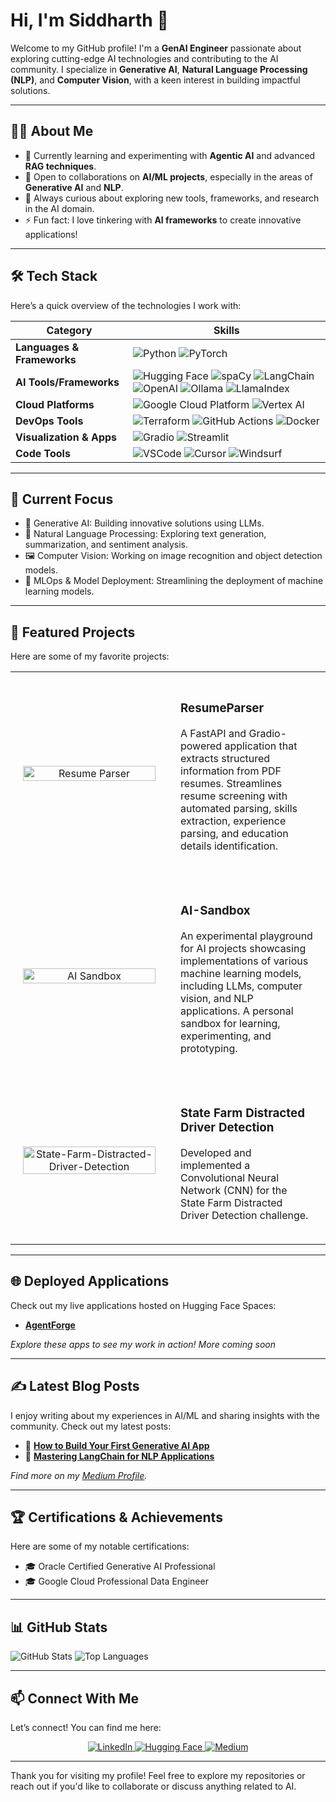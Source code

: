 # Hi, I'm Siddharth 👋 

Welcome to my GitHub profile! I'm a **GenAI Engineer** passionate about exploring cutting-edge AI technologies and contributing to the AI community. I specialize in **Generative AI**, **Natural Language Processing (NLP)**, and **Computer Vision**, with a keen interest in building impactful solutions.

---

## 👨‍💻 About Me

- 🌱 Currently learning and experimenting with **Agentic AI** and advanced **RAG techniques**.
- 🤝 Open to collaborations on **AI/ML projects**, especially in the areas of **Generative AI** and **NLP**.
- 🧠 Always curious about exploring new tools, frameworks, and research in the AI domain.
- ⚡ Fun fact: I love tinkering with **AI frameworks** to create innovative applications!

---

## 🛠️ Tech Stack

Here’s a quick overview of the technologies I work with:

| **Category**           | **Skills**                                                                                     |
|-------------------------|-----------------------------------------------------------------------------------------------|
| **Languages & Frameworks** | ![Python](https://img.shields.io/badge/Python-3776AB?style=for-the-badge&logo=python&logoColor=white) ![PyTorch](https://img.shields.io/badge/PyTorch-EE4C2C?style=for-the-badge&logo=pytorch&logoColor=white) |
| **AI Tools/Frameworks**       | ![Hugging Face](https://img.shields.io/badge/Hugging%20Face-FFD21E?style=for-the-badge&logo=huggingface&logoColor=black) ![spaCy](https://img.shields.io/badge/spaCy-09A3D5?style=for-the-badge&logo=spacy&logoColor=white) ![LangChain](https://img.shields.io/badge/LangChain-121D33?style=for-the-badge&logo=chainlink&logoColor=white) ![OpenAI](https://img.shields.io/badge/OpenAI-412991?style=for-the-badge&logo=openai&logoColor=white) ![Ollama](https://img.shields.io/badge/Ollama-FF6F00?style=for-the-badge&logoColor=white) ![LlamaIndex](https://img.shields.io/badge/LlamaIndex-11B981?style=for-the-badge&logoColor=white) |
| **Cloud Platforms**     | ![Google Cloud Platform](https://img.shields.io/badge/Google%20Cloud-4285F4?style=for-the-badge&logo=google-cloud&logoColor=white) ![Vertex AI](https://img.shields.io/badge/Vertex%20AI-34A853?style=for-the-badge&logoColor=white) |
| **DevOps Tools**        | ![Terraform](https://img.shields.io/badge/Terraform-623CE4?style=for-the-badge&logo=terraform&logoColor=white) ![GitHub Actions](https://img.shields.io/badge/GitHub%20Actions-2088FF?style=for-the-badge&logo=github-actions&logoColor=white) ![Docker](https://img.shields.io/badge/Docker-2496ED?style=for-the-badge&logo=docker&logoColor=white) |
| **Visualization & Apps**| ![Gradio](https://img.shields.io/badge/Gradio-FF7043?style=for-the-badge&logoColor=white) ![Streamlit](https://img.shields.io/badge/Streamlit-FF4B4B?style=for-the-badge&logoColor=white) |
| **Code Tools**          | ![VSCode](https://img.shields.io/badge/VSCode-007ACC?style=for-the-badge&logo=visual-studio-code&logoColor=white) ![Cursor](https://img.shields.io/badge/Cursor-333333?style=for-the-badge&logoColor=white) ![Windsurf](https://img.shields.io/badge/Windsurf-00A1E0?style=for-the-badge&logoColor=white) |

---

## 🎯 Current Focus

- 🤖 Generative AI: Building innovative solutions using LLMs.
- 📝 Natural Language Processing: Exploring text generation, summarization, and sentiment analysis.
- 🖼️ Computer Vision: Working on image recognition and object detection models.
- 🚀 MLOps & Model Deployment: Streamlining the deployment of machine learning models.

---

## 🌟 Featured Projects

Here are some of my favorite projects:

<table>
  <tr>
    <td width="50%" align="center" style="padding: 20px;">
      <a href="https://github.com/SID-SURANGE/ResumeParser">
        <img width="100%" src="https://github-readme-stats.vercel.app/api/pin/?username=SID-SURANGE&repo=ResumeParser&theme=dark" alt="Resume Parser">
      </a>
    </td>
    <td width="50%" style="padding: 20px;">
      <h3>ResumeParser</h3>
      <p>A FastAPI and Gradio-powered application that extracts structured information from PDF resumes. Streamlines resume screening with automated parsing, skills extraction, experience parsing, and education details identification.</p>
    </td>
  </tr>
  <tr>
    <td width="50%" align="center" style="padding: 20px;">
      <a href="https://github.com/SID-SURANGE/AI-Sandbox">
        <img width="100%" src="https://github-readme-stats.vercel.app/api/pin/?username=SID-SURANGE&repo=AI-Sandbox&theme=dark" alt="AI Sandbox">
      </a>
    </td>
    <td width="50%" style="padding: 20px;">
      <h3>AI-Sandbox</h3>
      <p>An experimental playground for AI projects showcasing implementations of various machine learning models, including LLMs, computer vision, and NLP applications. A personal sandbox for learning, experimenting, and prototyping.</p>
    </td>
  </tr>
  <tr>
    <td width="50%" align="center" style="padding: 20px;">
      <a href="https://github.com/SID-SURANGE/State-Farm-Distracted-Driver-Detection">
        <img width="100%" src="https://github-readme-stats.vercel.app/api/pin/?username=SID-SURANGE&repo=State-Farm-Distracted-Driver-Detection&theme=dark" alt="State-Farm-Distracted-Driver-Detection">
      </a>
    </td>
    <td width="50%" style="padding: 20px;">
      <h3>State Farm Distracted Driver Detection</h3>
      <p>Developed and implemented a Convolutional Neural Network (CNN) for the State Farm Distracted Driver Detection challenge.</p>
    </td>
  </tr>
</table>

---

## 🌐 Deployed Applications

Check out my live applications hosted on Hugging Face Spaces:

- **[AgentForge](https://huggingface.co/spaces/SIDS92/AgentForge)**  

*Explore these apps to see my work in action! More coming soon*

---

## ✍️ Latest Blog Posts

I enjoy writing about my experiences in AI/ML and sharing insights with the community. Check out my latest posts:

- 📝 **[How to Build Your First Generative AI App](https://medium.com/@ssurange.dev/whats-new-with-openai-s-gpt-4o-mini-97a79e6047c3)**
- 📝 **[Mastering LangChain for NLP Applications](https://medium.com/@ssurange.dev/deciphering-the-power-of-vision-language-vision-language-models-b873e06daae5)**

*Find more on my [Medium Profile](#).*

---

## 🏆 Certifications & Achievements

Here are some of my notable certifications:

- 🎓 Oracle Certified Generative AI Professional
- 🎓 Google Cloud Professional Data Engineer

---

## 📊 GitHub Stats

![GitHub Stats](https://github-readme-stats.vercel.app/api?username=SID-SURANGE&show_icons=true&theme=radical)
![Top Languages](https://github-readme-stats.vercel.app/api/top-langs/?username=SID-SURANGE&layout=compact&theme=radical)

---

## 📫 Connect With Me

Let’s connect! You can find me here:

<p align="center">
  <a href="https://www.linkedin.com/in/siddharthsurange/" target="_blank">
    <img src="https://img.shields.io/badge/LinkedIn-%230077B5.svg?style=for-the-badge&logo=linkedin&logoColor=white" alt="LinkedIn">
  </a>
  <a href="https://huggingface.co/SIDS92" target="_blank">
    <img src="https://img.shields.io/badge/HuggingFace-%23FF6F00.svg?style=for-the-badge&logo=huggingface&logoColor=white" alt="Hugging Face">
  </a>
  <a href="https://medium.com/@ssurange.dev" target="_blank">
    <img src="https://img.shields.io/badge/Medium-%23000000.svg?style=for-the-badge&logo=medium&logoColor=white" alt="Medium">
  </a>
</p>


---

Thank you for visiting my profile! Feel free to explore my repositories or reach out if you'd like to collaborate or discuss anything related to AI.
